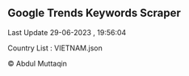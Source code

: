 

## Google Trends Keywords Scraper 
 
Last Update 29-06-2023 , 19:56:04

Country List :
VIETNAM.json



© Abdul Muttaqin 
